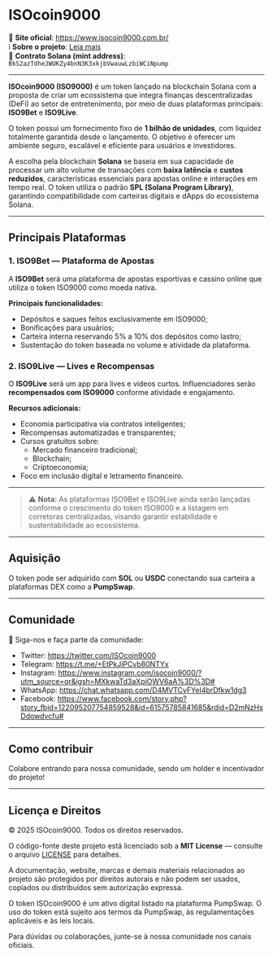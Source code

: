 # ISOcoin9000

🔗 **Site oficial**: https://www.isocoin9000.com.br/  
ℹ️ **Sobre o projeto**: [Leia mais](https://www.isocoin9000.com.br/sobre.html)  
📜 **Contrato Solana (mint address)**: `BkS2azTdheJWUKZy4bnN3K3xkjbVwauwLzbiWCiNpump`

---

**ISOcoin9000 (ISO9000)** é um token lançado na blockchain Solana com a proposta de criar um ecossistema que integra finanças descentralizadas (DeFi) ao setor de entretenimento, por meio de duas plataformas principais: **ISO9Bet** e **ISO9Live**.

O token possui um fornecimento fixo de **1 bilhão de unidades**, com liquidez totalmente garantida desde o lançamento. O objetivo é oferecer um ambiente seguro, escalável e eficiente para usuários e investidores.

A escolha pela blockchain **Solana** se baseia em sua capacidade de processar um alto volume de transações com **baixa latência** e **custos reduzidos**, características essenciais para apostas online e interações em tempo real. O token utiliza o padrão **SPL (Solana Program Library)**, garantindo compatibilidade com carteiras digitais e dApps do ecossistema Solana.

---

## Principais Plataformas

### 1. ISO9Bet — Plataforma de Apostas

A **ISO9Bet** será uma plataforma de apostas esportivas e cassino online que utiliza o token ISO9000 como moeda nativa.

**Principais funcionalidades:**
- Depósitos e saques feitos exclusivamente em ISO9000;
- Bonificações para usuários;
- Carteira interna reservando 5% a 10% dos depósitos como lastro;
- Sustentação do token baseada no volume e atividade da plataforma.

### 2. ISO9Live — Lives e Recompensas

O **ISO9Live** será um app para lives e vídeos curtos. Influenciadores serão **recompensados com ISO9000** conforme atividade e engajamento.

**Recursos adicionais:**
- Economia participativa via contratos inteligentes;
- Recompensas automatizadas e transparentes;
- Cursos gratuitos sobre:
  - Mercado financeiro tradicional;
  - Blockchain;
  - Criptoeconomia;
- Foco em inclusão digital e letramento financeiro.

---

> ⚠️ **Nota:** As plataformas ISO9Bet e ISO9Live ainda serão lançadas conforme o crescimento do token ISO9000 e a listagem em corretoras centralizadas, visando garantir estabilidade e sustentabilidade ao ecossistema.

---

## Aquisição

O token pode ser adquirido com **SOL** ou **USDC** conectando sua carteira a plataformas DEX como a **PumpSwap**.

---

## Comunidade

📢 Siga-nos e faça parte da comunidade:  
- Twitter: https://twitter.com/ISOcoin9000  
- Telegram: https://t.me/+EtPkJiPCvb80NTYx  
- Instagram: https://www.instagram.com/isocoin9000/?utm_source=qr&igsh=MXkwaTd3aXpiOWV6aA%3D%3D#  
- WhatsApp: https://chat.whatsapp.com/D4MVTCyFYeI4brDfkw1dg3  
- Facebook: https://www.facebook.com/story.php?story_fbid=122095207754859528&id=61575785841685&rdid=D2mNzHsDdowdvcfu#

---

## Como contribuir

Colabore entrando para nossa comunidade, sendo um holder e incentivador do projeto!

---

## Licença e Direitos

© 2025 ISOcoin9000. Todos os direitos reservados.

O código-fonte deste projeto está licenciado sob a **MIT License** — consulte o arquivo [LICENSE](LICENSE) para detalhes.

A documentação, website, marcas e demais materiais relacionados ao projeto são protegidos por direitos autorais e não podem ser usados, copiados ou distribuídos sem autorização expressa.

O token ISOcoin9000 é um ativo digital listado na plataforma PumpSwap. O uso do token está sujeito aos termos da PumpSwap, às regulamentações aplicáveis e às leis locais.

Para dúvidas ou colaborações, junte-se à nossa comunidade nos canais oficiais.
